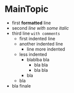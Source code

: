 # MainTopic
- first **formatted** line
- second *line with some italic*
- third line `with comments`
    - first indented line
    - another indented line
        - line more indented
    - less indented
        - blablba bla
            - bla bla
            - bla bla
        - bla
    - bla
- bla finale
